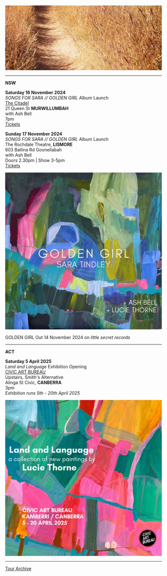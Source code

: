![](data/image/news/tourbanner2.jpg)
 
* * * * *

**NSW**

**Saturday 16 November 2024**\
*SONGS FOR SARA // GOLDEN GIRL* Album Launch\
[The Citadel](https://thecitadel.com.au/)\
21 Queen St **MURWILLUMBAH**\
with Ash Bell\
7pm\
[Tickets](https://events.humanitix.com/ash-bell-and-lucie-thorne) 

**Sunday 17 November 2024**\
*SONGS FOR SARA // GOLDEN GIRL* Album Launch\
The Rochdale Theatre, **LISMORE**\
603 Ballina Rd Goonellabah\
with Ash Bell\
Doors 2.30pm | Show 3-5pm\
[Tickets](https://www.trybooking.com/events/landing/1298296) 

![](data/image/news/GGCover.jpeg)

GOLDEN GIRL Out 14 November 2024 on *little secret records*

* * * * *

**ACT**

**Saturday 5 April 2025**\
*Land and Language* Exhibition Opening\
[CIVIC ART BUREAU](https://www.civicartbureau.com/) \
Upstairs, Smith's Alternative\
Alinga St Civic, **CANBERRA**\
3pm\
*Exhibition runs 5th - 20th April 2025* 

![](data/image/news/LandL25.jpeg)

* * * * *

[Tour Archive](tour/archive)
